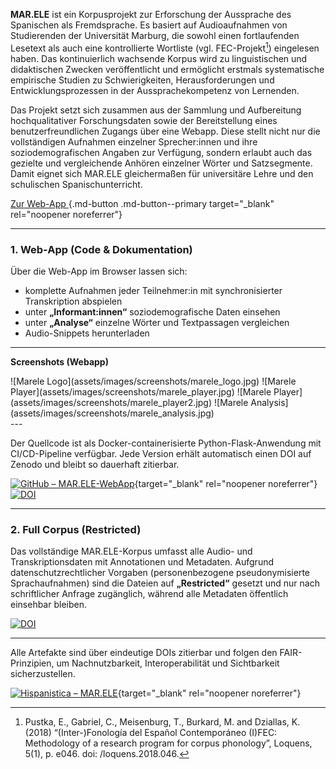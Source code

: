 **MAR.ELE** ist ein Korpusprojekt zur Erforschung der Aussprache des Spanischen als Fremdsprache. Es basiert auf Audio­aufnahmen von Studierenden der Universität Marburg, die sowohl einen fortlaufenden Lesetext als auch eine kontrollierte Wortliste (vgl. FEC-Projekt[^1]) eingelesen haben. Das kontinuierlich wachsende Korpus wird zu linguistischen und didaktischen Zwecken veröffentlicht und ermöglicht erstmals systematische empirische Studien zu Schwierigkeiten, Herausforderungen und Entwicklungsprozessen in der Aussprachekompetenz von Lernenden.

Das Projekt setzt sich zusammen aus der Sammlung und Aufbereitung hochqualitativer Forschungsdaten sowie der Bereitstellung eines benutzerfreundlichen Zugangs über eine Webapp. Diese stellt nicht nur die vollständigen Aufnahmen einzelner Sprecher:innen und ihre soziodemografischen Angaben zur Verfügung, sondern erlaubt auch das gezielte und vergleichende Anhören einzelner Wörter und Satzsegmente. Damit eignet sich MAR.ELE gleichermaßen für universitäre Lehre und den schulischen Spanischunterricht.

[Zur Web-App <i class="fa-solid fa-up-right-from-square"></i>](https://marele.online.uni-marburg.de/){.md-button .md-button--primary target="_blank" rel="noopener noreferrer"}

---

### 1. Web-App (Code & Dokumentation)

Über die Web-App im Browser lassen sich:

- komplette Aufnahmen jeder Teilnehmer:in mit synchronisierter Transkription abspielen  
- unter **„Informant:innen“** soziodemografische Daten einsehen  
- unter **„Analyse“** einzelne Wörter und Textpassagen vergleichen  
- Audio-Snippets herunterladen  

---
**Screenshots (Webapp)**
<div class="masonry" markdown>
![Marele Logo](assets/images/screenshots/marele_logo.jpg)
![Marele Player](assets/images/screenshots/marele_player.jpg)
![Marele Player](assets/images/screenshots/marele_player2.jpg)
![Marele Analysis](assets/images/screenshots/marele_analysis.jpg)
</div>
---

Der Quellcode ist als Docker-containerisierte Python-Flask-Anwendung mit CI/CD-Pipeline verfügbar. Jede Version erhält automatisch einen DOI auf Zenodo und bleibt so dauerhaft zitierbar.  

[![GitHub – MAR.ELE-WebApp](https://img.shields.io/badge/GitHub-MAR.ELE--WebApp-181717?logo=github)](https://github.com/FTacke/marele-webapp){target="_blank" rel="noopener noreferrer"}
[![DOI](https://zenodo.org/badge/DOI/10.5281/zenodo.15373525.svg)](https://doi.org/10.5281/zenodo.15373525)

---

### 2. Full Corpus (Restricted)

Das vollständige MAR.ELE-Korpus umfasst alle Audio- und Transkriptionsdaten mit Annotationen und Metadaten. Aufgrund datenschutzrechtlicher Vorgaben (personenbezogene pseudonymisierte Sprachaufnahmen) sind die Dateien auf **„Restricted“** gesetzt und nur nach schriftlicher Anfrage zugänglich, während alle Metadaten öffentlich einsehbar bleiben.  

[![DOI](https://zenodo.org/badge/DOI/10.5281/zenodo.15373537.svg)](https://doi.org/10.5281/zenodo.15373537)

---

Alle Artefakte sind über eindeutige DOIs zitierbar und folgen den FAIR-Prinzipien, um Nachnutzbarkeit, Interoperabilität und Sichtbarkeit sicherzustellen.

[![Hispanistica – MAR.ELE](https://img.shields.io/badge/Hispanistica-MAR.ELE-4287f5?style=flat)](https://hispanistica.online.uni-marburg.de){target="_blank" rel="noopener noreferrer"}

[^1]: Pustka, E., Gabriel, C., Meisenburg, T., Burkard, M. and Dziallas, K. (2018) “(Inter-)Fonología del Español Contemporáneo (I)FEC: Methodology of a research program for corpus phonology”, Loquens, 5(1), p. e046. doi: /loquens.2018.046.